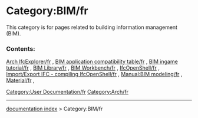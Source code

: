 # Category:BIM/fr
This category is for pages related to building information management (BIM).

### Contents:

[Arch IfcExplorer/fr](Arch_IfcExplorer/fr.md) , [BIM application compatibility table/fr](BIM_application_compatibility_table/fr.md) , [BIM ingame tutorial/fr](BIM_ingame_tutorial/fr.md) , [BIM Library/fr](BIM_Library/fr.md) , [BIM Workbench/fr](BIM_Workbench/fr.md) , [IfcOpenShell/fr](IfcOpenShell/fr.md) , [Import/Export IFC - compiling IfcOpenShell/fr](Import/Export_IFC_-_compiling_IfcOpenShell/fr.md) , [Manual:BIM modeling/fr](Manual:BIM_modeling/fr.md) , [Material/fr](Material/fr.md) ,

[Category:User Documentation/fr](Category:User_Documentation/fr.md) [Category:Arch/fr](Category:Arch/fr.md)

---
[documentation index](../README.md) > Category:BIM/fr
